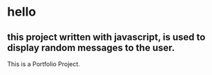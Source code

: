 # hello
## this project written with javascript, is used to display random messages to the user.
This is a Portfolio Project.
